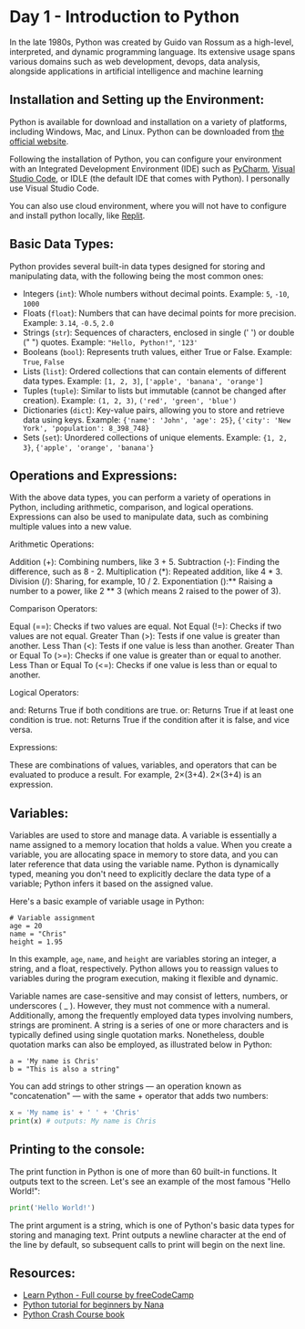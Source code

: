 # Day 1 - Introduction to Python

In the late 1980s, Python was created by Guido van Rossum as a high-level, interpreted, and dynamic programming language. Its extensive usage spans various domains such as web development, devops, data analysis, alongside applications in artificial intelligence and machine learning

## Installation and Setting up the Environment:

Python is available for download and installation on a variety of platforms, including Windows, Mac, and Linux. Python can be downloaded from [the official website](https://www.python.org/.).

Following the installation of Python, you can configure your environment with an Integrated Development Environment (IDE) such as [PyCharm](https://www.jetbrains.com/pycharm/), [Visual Studio Code](https://code.visualstudio.com/), or IDLE (the default IDE that comes with Python).
I personally use Visual Studio Code.

You can also use cloud environment, where you will not have to configure and install python locally, like [Replit](https://replit.com/).

## Basic Data Types:

Python provides several built-in data types designed for storing and manipulating data, with the following being the most common ones:

  - Integers (`int`): Whole numbers without decimal points. Example: `5`, `-10`, `1000`
  - Floats (`float`): Numbers that can have decimal points for more precision. Example: `3.14`, `-0.5`, `2.0`
  - Strings (`str`): Sequences of characters, enclosed in single (' ') or double (" ") quotes. Example: `"Hello, Python!"`, `'123'`
  - Booleans (`bool`): Represents truth values, either True or False. Example: `True`, `False`
  - Lists (`list`): Ordered collections that can contain elements of different data types. Example: `[1, 2, 3]`, `['apple', 'banana', 'orange']`
  - Tuples (`tuple`): Similar to lists but immutable (cannot be changed after creation). Example: `(1, 2, 3)`, `('red', 'green', 'blue')`
  - Dictionaries (`dict`): Key-value pairs, allowing you to store and retrieve data using keys. Example: `{'name': 'John', 'age': 25}`, `{'city': 'New York', 'population': 8_398_748}`
  - Sets (`set`): Unordered collections of unique elements. Example: `{1, 2, 3}`, `{'apple', 'orange', 'banana'}`

## Operations and Expressions:

With the above data types, you can perform a variety of operations in Python, including arithmetic, comparison, and logical operations.
Expressions can also be used to manipulate data, such as combining multiple values into a new value.

Arithmetic Operations:

Addition (+): Combining numbers, like 3 + 5.
Subtraction (-): Finding the difference, such as 8 - 2.
Multiplication (*): Repeated addition, like 4 * 3.
Division (/): Sharing, for example, 10 / 2.
Exponentiation ():** Raising a number to a power, like 2 ** 3 (which means 2 raised to the power of 3).

Comparison Operators:

Equal (==): Checks if two values are equal.
Not Equal (!=): Checks if two values are not equal.
Greater Than (>): Tests if one value is greater than another.
Less Than (<): Tests if one value is less than another.
Greater Than or Equal To (>=): Checks if one value is greater than or equal to another.
Less Than or Equal To (<=): Checks if one value is less than or equal to another.

Logical Operators:

and: Returns True if both conditions are true.
or: Returns True if at least one condition is true.
not: Returns True if the condition after it is false, and vice versa.

Expressions:

These are combinations of values, variables, and operators that can be evaluated to produce a result. For example, 2×(3+4). 2×(3+4) is an expression.

## Variables:

Variables are used to store and manage data. A variable is essentially a name assigned to a memory location that holds a value. When you create a variable, you are allocating space in memory to store data, and you can later reference that data using the variable name. Python is dynamically typed, meaning you don't need to explicitly declare the data type of a variable; Python infers it based on the assigned value.

Here's a basic example of variable usage in Python:
```
# Variable assignment
age = 20
name = "Chris"
height = 1.95
```

In this example, `age`, `name`, and `height` are variables storing an integer, a string, and a float, respectively. Python allows you to reassign values to variables during the program execution, making it flexible and dynamic.

Variable names are case-sensitive and may consist of letters, numbers, or underscores ( _ ). However, they must not commence with a numeral. Additionally, among the frequently employed data types involving numbers, strings are prominent. A string is a series of one or more characters and is typically defined using single quotation marks. Nonetheless, double quotation marks can also be employed, as illustrated below in Python:
```
a = 'My name is Chris'
b = "This is also a string"
```
You can add strings to other strings — an operation known as "concatenation" — with the same + operator that adds two numbers:

``` python
x = 'My name is' + ' ' + 'Chris'
print(x) # outputs: My name is Chris
```

## Printing to the console:

The print function in Python is one of more than 60 built-in functions. It outputs text to the screen.
Let's see an example of the most famous "Hello World!":

``` python
print('Hello World!')
```

The print argument is a string, which is one of Python's basic data types for storing and managing text. Print outputs a newline character at the end of the line by default, so subsequent calls to print will begin on the next line.

## Resources:

- [Learn Python - Full course by freeCodeCamp](https://youtu.be/rfscVS0vtbw)
- [Python tutorial for beginners by Nana](https://youtu.be/t8pPdKYpowI)
- [Python Crash Course book](https://amzn.to/40NfY45)



